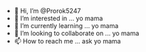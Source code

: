- 👋 Hi, I’m @Prorok5247
- 👀 I’m interested in ... yo mama
- 🌱 I’m currently learning ... yo mama
- 💞️ I’m looking to collaborate on ... yo mama
- 📫 How to reach me ... ask yo mama

<!---
Prorok5247/Prorok5247 is a ✨ special ✨ repository because its `README.md` (this file) appears on your GitHub profile.
You can click the Preview link to take a look at your changes.
--->
